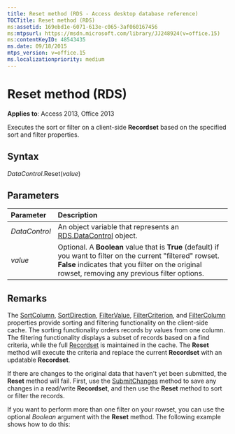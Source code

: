 ```yaml
---
title: Reset method (RDS - Access desktop database reference)
TOCTitle: Reset method (RDS)
ms:assetid: 169ebd1e-6071-613e-c065-3af060167456
ms:mtpsurl: https://msdn.microsoft.com/library/JJ248924(v=office.15)
ms:contentKeyID: 48543435
ms.date: 09/18/2015
mtps_version: v=office.15
ms.localizationpriority: medium
---
```


# Reset method (RDS)

**Applies to**: Access 2013, Office 2013

Executes the sort or filter on a client-side **Recordset** based on the specified sort and filter properties.

## Syntax

*DataControl*.Reset(*value*)

## Parameters

|Parameter|Description|
|:--------|:----------|
|*DataControl* |An object variable that represents an [RDS.DataControl](datacontrol-object-rds.md) object.|
|*value* |Optional. A **Boolean** value that is **True** (default) if you want to filter on the current "filtered" rowset. **False** indicates that you filter on the original rowset, removing any previous filter options.|

## Remarks

The [SortColumn](sortcolumn-property-rds.md), [SortDirection](sortdirection-property-rds.md), [FilterValue](filtervalue-property-rds.md), [FilterCriterion](filtercriterion-property-rds.md), and [FilterColumn](filtercolumn-property-rds.md) properties provide sorting and filtering functionality on the client-side cache. The sorting functionality orders records by values from one column. The filtering functionality displays a subset of records based on a find criteria, while the full [Recordset](recordset-object-ado.md) is maintained in the cache. The **Reset** method will execute the criteria and replace the current **Recordset** with an updatable **Recordset**.

If there are changes to the original data that haven't yet been submitted, the **Reset** method will fail. First, use the [SubmitChanges](submitchanges-method-rds.md) method to save any changes in a read/write **Recordset**, and then use the **Reset** method to sort or filter the records.

If you want to perform more than one filter on your rowset, you can use the optional *Boolean* argument with the **Reset** method. The following example shows how to do this:

